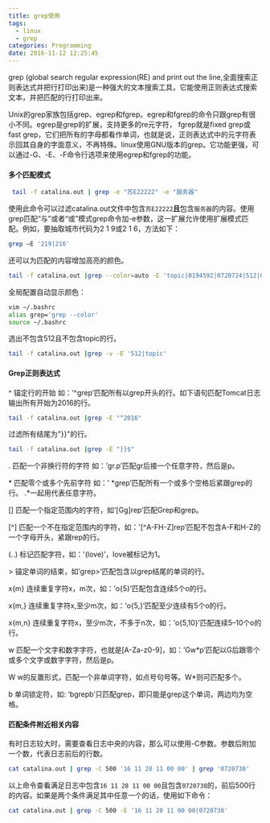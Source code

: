 ```yaml
---
title: grep使用
tags:
  - linux
  - grep
categories: Programming
date: 2016-11-12 12:25:45
---
```



grep (global search regular expression(RE) and print out the line,全面搜索正则表达式并把行打印出来)是一种强大的文本搜索工具，它能使用正则表达式搜索文本，并把匹配的行打印出来。

Unix的grep家族包括grep、egrep和fgrep。egrep和fgrep的命令只跟grep有很小不同。egrep是grep的扩展，支持更多的re元字符， fgrep就是fixed grep或fast grep，它们把所有的字母都看作单词，也就是说，正则表达式中的元字符表示回其自身的字面意义，不再特殊。linux使用GNU版本的grep。它功能更强，可以通过-G、-E、-F命令行选项来使用egrep和fgrep的功能。

<!-- more -->

#### 多个匹配模式

```Bash
 tail -f catalina.out | grep -e "苏E22222" -e "服务器"
```

使用此命令可以过滤catalina.out文件中包含`苏E22222`**且**包含`服务器`的内容。使用grep匹配“与”或者“或”模式grep命令加-e参数，这一扩展允许使用扩展模式匹配。例如，要抽取城市代码为2 1 9或2 1 6，方法如下：

```Bash
grep –E '219|216'
```

还可以为匹配的内容增加高亮的颜色。

```Bash
tail -f catalina.out |grep --color=auto -E 'topic|0194592|0720724|512|0146636|S000099'
```
全局配置自动显示颜色：

```Bash
vim ~/.bashrc
alias grep='grep --color'
source ~/.bashrc
```

选出不包含512且不包含topic的行。

```Bash
tail -f catalina.out |grep -v -E '512|topic'
```

#### Grep正则表达式

^  锚定行的开始 如：’^grep’匹配所有以grep开头的行。如下语句匹配Tomcat日志输出所有开始为2016的行。

```Bash
tail -f catalina.out |grep -E "^2016"
```

过滤所有结尾为"}}"的行。

```Bash
tail -f catalina.out |grep -E "}}$"
```

.   匹配一个非换行符的字符 如：’gr.p’匹配gr后接一个任意字符，然后是p。

\*  匹配零个或多个先前字符 如：’ *grep’匹配所有一个或多个空格后紧跟grep的行。 .*一起用代表任意字符。

[] 匹配一个指定范围内的字符，如'[Gg]rep’匹配Grep和grep。

[^]  匹配一个不在指定范围内的字符，如：'[^A-FH-Z]rep’匹配不包含A-F和H-Z的一个字母开头，紧跟rep的行。

(..)  标记匹配字符，如：'(love)’，love被标记为1。

\>  锚定单词的结束，如’grep>’匹配包含以grep结尾的单词的行。

x{m} 连续重复字符x，m次，如：’o{5}’匹配包含连续5个o的行。

x{m,} 连续重复字符x,至少m次，如：’o{5,}’匹配至少连续有5个o的行。

x{m,n} 连续重复字符x，至少m次，不多于n次，如：’o{5,10}’匹配连续5–10个o的行。

w  匹配一个文字和数字字符，也就是[A-Za-z0-9]，如：’Gw*p’匹配以G后跟零个或多个文字或数字字符，然后是p。

W  w的反置形式，匹配一个非单词字符，如点号句号等。W*则可匹配多个。

b  单词锁定符，如: ‘bgrepb’只匹配grep，即只能是grep这个单词，两边均为空格。

#### 匹配条件附近相关内容

有时日志较大时，需要查看日志中央的内容，那么可以使用-C参数。参数后附加一个数，代表日志前后的行数。

```Bash
cat catalina.out | grep -C 500 '16 11 28 11 00 00' | grep '0720738'
```

以上命令查看满足日志中包含`16 11 28 11 00 00`且包含`0720738`的，前后500行的内容。如果是两个条件满足其中任意一个的话，使用如下命令：

```Bash
cat catalina.out | grep -C 500 -E '16 11 28 11 00 00|0720738'
```
